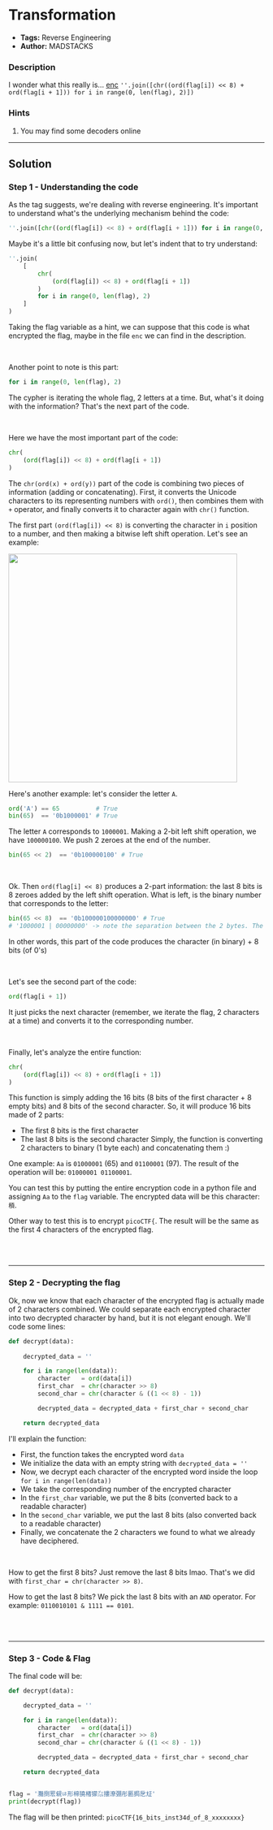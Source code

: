 # Transformation
- **Tags:** Reverse Engineering
- **Author:** MADSTACKS

### Description
I wonder what this really is... [enc](https://mercury.picoctf.net/static/a757282979af14ab5ed74f0ed5e2ca95/enc) `''.join([chr((ord(flag[i]) << 8) + ord(flag[i + 1])) for i in range(0, len(flag), 2)])`

### Hints
1. You may find some decoders online


---

## Solution


### Step 1 - Understanding the code

As the tag suggests, we're dealing with reverse engineering. It's important to understand what's the underlying mechanism behind the code:
``` python
''.join([chr((ord(flag[i]) << 8) + ord(flag[i + 1])) for i in range(0, len(flag), 2)])
```

Maybe it's a little bit confusing now, but let's indent that to try understand:
``` python
''.join(
	[
		chr(
			(ord(flag[i]) << 8) + ord(flag[i + 1])
		)
		for i in range(0, len(flag), 2)
	]
)
```

Taking the flag variable as a hint, we can suppose that this code is what encrypted the flag, maybe in the file `enc` we can find in the description.

<br>

Another point to note is this part:
``` python
for i in range(0, len(flag), 2)
```
The cypher is iterating the whole flag, 2 letters at a time. But, what's it doing with the information? That's the next part of the code.

<br>

Here we have the most important part of the code:
``` python
chr(
	(ord(flag[i]) << 8) + ord(flag[i + 1])
)
```

The `chr(ord(x) + ord(y))` part of the code is combining two pieces of information (adding or concatenating). First, it converts the Unicode characters to its representing numbers with `ord()`, then combines them with `+` operator, and finally converts it to character again with `chr()` function.

The first part `(ord(flag[i]) << 8)` is converting the character in `i` position to a number, and then making a bitwise left shift operation. Let's see an example:

<img src="https://user-images.githubusercontent.com/23441506/157932707-e84ebdf6-ef7c-4685-acca-205a8d6b6139.png" width="450px">

<br>

Here's another example: let's consider the letter `A`.
``` python
ord('A') == 65          # True
bin(65)  == '0b1000001' # True
```
The letter `A` corresponds to `1000001`. Making a 2-bit left shift operation, we have `100000100`. We push 2 zeroes at the end of the number.
``` python
bin(65 << 2)  == '0b100000100' # True
```

<br>

Ok. Then `ord(flag[i] << 8)` produces a 2-part information: the last 8 bits is 8 zeroes added by the left shift operation. What is left, is the binary number that corresponds to the letter:
``` python
bin(65 << 8)  == '0b100000100000000' # True
# '1000001 | 00000000' -> note the separation between the 2 bytes. The first is 01000001 and the second is 0's
```
In other words, this part of the code produces the character (in binary) + 8 bits (of 0's)

<br>

Let's see the second part of the code:
``` python
ord(flag[i + 1])
```
It just picks the next character (remember, we iterate the flag, 2 characters at a time) and converts it to the corresponding number.

<br>

Finally, let's analyze the entire function:
``` python
chr(
	(ord(flag[i]) << 8) + ord(flag[i + 1])
)
```

This function is simply adding the 16 bits (8 bits of the first character + 8 empty bits) and 8 bits of the second character. So, it will produce 16 bits made of 2 parts:
- The first 8 bits is the first character
- The last 8 bits is the second character
Simply, the function is converting 2 characters to binary (1 byte each) and concatenating them :)

One example:
`Aa` is `01000001` (65) and `01100001` (97). The result of the operation will be: `01000001 01100001`.

You can test this by putting the entire encryption code in a python file and assigning `Aa` to the `flag` variable. The encrypted data will be this character: `䅡`.

Other way to test this is to encrypt `picoCTF{`. The result will be the same as the first 4 characters of the encrypted flag.



<br>
<br>

---

### Step 2 - Decrypting the flag

Ok, now we know that each character of the encrypted flag is actually made of 2 characters combined. We could separate each encrypted character into two decrypted character by hand, but it is not elegant enough. We'll code some lines:
``` python
def decrypt(data):
	
	decrypted_data = ''

	for i in range(len(data)):
		character   = ord(data[i])
		first_char  = chr(character >> 8)
		second_char = chr(character & ((1 << 8) - 1))

		decrypted_data = decrypted_data + first_char + second_char

	return decrypted_data
```

I'll explain the function:
- First, the function takes the encrypted word `data`
- We initialize the data with an empty string with `decrypted_data = ''`
- Now, we decrypt each character of the encrypted word inside the loop `for i in range(len(data))`
- We take the corresponding number of the encrypted character
- In the `first_char` variable, we put the 8 bits (converted back to a readable character)
- In the `second_char` variable, we put the last 8 bits (also converted back to a readable character)
- Finally, we concatenate the 2 characters we found to what we already have deciphered.

<br>

How to get the first 8 bits? Just remove the last 8 bits lmao. That's we did with `first_char = chr(character >> 8)`.

How to get the last 8 bits? We pick the last 8 bits with an `AND` operator. For example: `0110010101 & 1111 == 0101`.


<br>
<br>

---

### Step 3 - Code & Flag

The final code will be:
``` python
def decrypt(data):

	decrypted_data = ''

	for i in range(len(data)):
		character   = ord(data[i])
		first_char  = chr(character >> 8)
		second_char = chr(character & ((1 << 8) - 1))

		decrypted_data = decrypted_data + first_char + second_char

	return decrypted_data


flag = '灩捯䍔䙻ㄶ形楴獟楮獴㌴摟潦弸彤㔲挶戹㍽'
print(decrypt(flag))
```

The flag will be then printed: `picoCTF{16_bits_inst34d_of_8_xxxxxxxx}`




